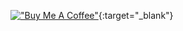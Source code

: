 [!["Buy Me A Coffee"](https://www.buymeacoffee.com/assets/img/custom_images/orange_img.png)](https://www.buymeacoffee.com/datofutbol){:target="_blank"}

